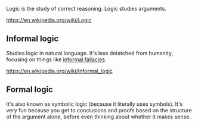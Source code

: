 Logic is the study of correct reasoning.
Logic studies arguments.

https://en.wikipedia.org/wiki/Logic

## Informal logic

Studies logic in natural language. It's less detatched from humanity, focusing on things like [informal fallacies](https://en.wikipedia.org/wiki/Informal_fallacy).

https://en.wikipedia.org/wiki/Informal_logic

## Formal logic

It's also known as symbolic logic (because it literally uses symbols). It's very fun because you get to conclusions and proofs based on the structure of the argument alone, before even thinking about whether it makes sense.